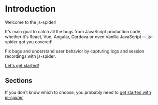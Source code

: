 # Introduction

Welcome to the js-spider!

It's main goal to catch all the bugs from JavaScript production code,
whether it's React, Vue, Angular, Cordova or even Vanilla JavaScript —
js-spider got you covered!

Fix bugs and understand user behavior by capturing logs and
session recordings with js-spider.

[Let's get started!](quickstart/)

## Sections

If you don't know which to choose, you probably need to
[get started with js-spider](quickstart/)

<!--

    Тут должны быть блоки, взятые с главных страниц глав (quickstart, browser, ...)
    Содержимое блока лежит в index.md каждой из глав

-->
